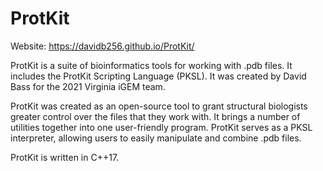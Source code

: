# ProtKit
Website: https://davidb256.github.io/ProtKit/

ProtKit is a suite of bioinformatics tools for working with .pdb files. It includes the ProtKit Scripting Language (PKSL). It was created by David Bass for the 2021 Virginia iGEM team.

ProtKit was created as an open-source tool to grant structural biologists greater control over the files that they work with. It brings a number of utilities together into one user-friendly program. ProtKit serves as a PKSL interpreter, allowing users to easily manipulate and combine .pdb files.

ProtKit is written in C++17.
